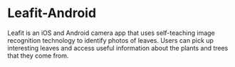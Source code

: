 # Leafit-Android
Leafit is an iOS and Android camera app that uses self-teaching image recognition technology to identify photos of leaves. Users can pick up interesting leaves and access useful information about the plants and trees that they come from.
